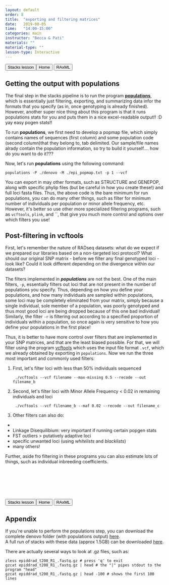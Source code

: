 ```yaml
---
layout: default
order: 8
title:  "exporting and filtering matrices"
date:   2019-08-05
time:   "14:00-15:00"
categories: main
instructor: "Becca & Pati"
materials: ""
material-type: ""
lesson-type: Interactive
---
```

<a href="https://rdtarvin.github.io/IBS2019_Genomics-of-Biodiversity/main/2019/08/05/05-stacks-epi.html"><button>Stacks lesson</button></a><a href="https://rdtarvin.github.io/IBS2019_Genomics-of-Biodiversity/"><button>Home</button></a>    <a href="https://rdtarvin.github.io/IBS2019_Genomics-of-Biodiversity/main/2019/08/05/09-raxml-epi.html"><button>RAxML</button></a>

Getting the output with **populations**
----

The final step in the stacks pipeline is to run the program [**populations**](http://catchenlab.life.illinois.edu/stacks/comp/populations.php), which is essentially just filtering, exporting, and summarizing data infor the formats that you specify (as in, once genotyping is already finished). However, another super nice thing about this program is that it runs populations stats for you and puts them in a nice excel-readable output!! :D yay easy pogen stats!!  

To run **populations**, we first need to develop a popmap file, which simply contains names of sequences (first column) and some population code (second column)that they belong to, tab delimited. Our sample/file names alrady contain the population information, so try to build it yourself.... how do you want to do it???



Now, let's run **populations** using the following command:

    populations -P ./denovo -M ./epi_popmap.txt -p 1 --vcf  
   

You can export in may other formats, such as STRUCTURE and GENEPOP, along with specific phylip files (but be careful in how you create these!) and full loci fasta files. Thus, the above code is the bare minimum for run populations, you can do many other things, such as filter for minimum number of individuals per population or minor allele frequency, etc. However, it's better so use other more specialized filtering programs, such as `vcftools`, `plink`, and ``, that give you much more control and options over which filters you use! 

Post-filtering in **vcftools**
----
First, let's remember the nature of RADseq datasets: what do we expect if we prepared our libraries based on a non-targeted loci protocol? What should our original SNP matrix - before we filter any final genotyped loci - look like? Could it look different depending on the divergence within our datasets?  


The filters implemented in ***populations*** are not the best. One of the main filters, `-p`, essentially filters out loci that are not present in the number of populations you specify. Thus, depending on how you define your populations, and how many individuals are sampled within populations, some loci may be completely eliminated from your matrix, simply because a single individual, sole member of a population, was poorly genotyped and thus most good loci are being dropped because of this one bad individual! Similarly, the filter `-r` is filtering out according to a specified proportion of individuals within a population, so once again is very sensitive to how you define your populations in the first place! 


Thus, it is better to have more control over filters that are implemented in your SNP matrices, and that are the least biased possible. For that, we will filter using the program [vcftools](https://vcftools.github.io/man_latest.html) which uses the input file format `.vcf`, which we already obtained by exporting in `populations`. Now we run the three most important and commonly used filters: 

1. First, let's filter loci with less than 50% individuals sequenced

		./vcftools --vcf filename --max-missing 0.5 --recode --out filename_b


2. Second, let's filter loci with Minor Allele Frequency < 0.02 in remaining individuals and loci

		./vcftools --vcf filename_b --maf 0.02 --recode --out filename_c 

3. Other filters can also do:

- 
- Linkage Disequilibium: very important if running certain popgen stats
- FST outliers > putatively adaptive loci
- specific unwanted loci (using *whitelists* and *blacklists*)
- many others! 

Further, aside fro filtering in these programs you can also estimate lots of things, such as individual inbreeding coefficients. 


<br><br>



<br><br>

<a href="https://rdtarvin.github.io/IBS2019_Genomics-of-Biodiversity/main/2019/08/05/05-stacks-epi.html"><button>Stacks lesson</button></a><a href="https://rdtarvin.github.io/IBS2019_Genomics-of-Biodiversity/"><button>Home</button></a>    <a href="https://rdtarvin.github.io/IBS2019_Genomics-of-Biodiversity/main/2019/08/05/09-raxml-epi.html"><button>RAxML</button></a>


## Appendix

If you're unable to perform the populations step, you can download the complete denovo folder (with populations output) [here](https://drive.google.com/drive/folders/1RdCsMo6YpOppUigrDgdDv7ju3xaBFD2G?usp=sharing).<br>
A full run of stacks with these data (approx 1.5GB) can be downloaded [here](https://drive.google.com/drive/folders/172ZgAdYmVJhZ_ILaKgY5EHRqV-dWnf_y?usp=sharing).<br>

There are actually several ways to look at .gz files, such as:
```
zless epiddrad_t200_R1_.fastq.gz # press 'q' to exit
gzcat epiddrad_t200_R1_.fastq.gz | head # the "|" pipes stdout to the program "head"
gzcat epiddrad_t200_R1_.fastq.gz | head -100 # shows the first 100 lines
```




